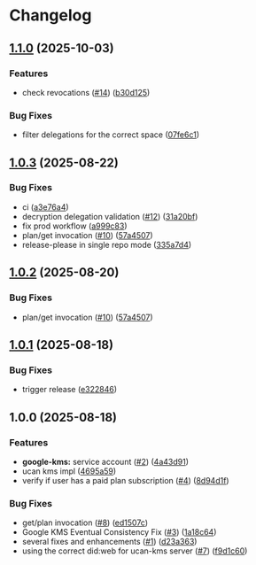 # Changelog

## [1.1.0](https://github.com/storacha/ucan-kms/compare/v1.0.3...v1.1.0) (2025-10-03)


### Features

* check revocations ([#14](https://github.com/storacha/ucan-kms/issues/14)) ([b30d125](https://github.com/storacha/ucan-kms/commit/b30d1251c9bbd537c8044167dedd7484652f3aaf))


### Bug Fixes

* filter delegations for the correct space ([07fe6c1](https://github.com/storacha/ucan-kms/commit/07fe6c1d31ed189351d5807cf197c93f299b0c98))

## [1.0.3](https://github.com/storacha/ucan-kms/compare/v1.0.2...v1.0.3) (2025-08-22)


### Bug Fixes

* ci ([a3e76a4](https://github.com/storacha/ucan-kms/commit/a3e76a411c513343d55a76173464fdf325249606))
* decryption delegation validation ([#12](https://github.com/storacha/ucan-kms/issues/12)) ([31a20bf](https://github.com/storacha/ucan-kms/commit/31a20bf5046969f6920bc48137caa700aa9c6564))
* fix prod workflow ([a999c83](https://github.com/storacha/ucan-kms/commit/a999c834f50ca515b22690d5f3f878ffa0fb70c7))
* plan/get invocation ([#10](https://github.com/storacha/ucan-kms/issues/10)) ([57a4507](https://github.com/storacha/ucan-kms/commit/57a450774d4bdc53bf14856bf8536d64840d4794))
* release-please in single repo mode ([335a7d4](https://github.com/storacha/ucan-kms/commit/335a7d420467fa61f7c148b2aa874e9104a561e1))

## [1.0.2](https://github.com/storacha/ucan-kms/compare/v1.0.1...v1.0.2) (2025-08-20)


### Bug Fixes

* plan/get invocation ([#10](https://github.com/storacha/ucan-kms/issues/10)) ([57a4507](https://github.com/storacha/ucan-kms/commit/57a450774d4bdc53bf14856bf8536d64840d4794))

## [1.0.1](https://github.com/storacha/ucan-kms/compare/v1.0.0...v1.0.1) (2025-08-18)


### Bug Fixes

* trigger release ([e322846](https://github.com/storacha/ucan-kms/commit/e322846861393f1bcecf4de84eaa02187352c8de))

## 1.0.0 (2025-08-18)


### Features

* **google-kms:** service account ([#2](https://github.com/storacha/ucan-kms/issues/2)) ([4a43d91](https://github.com/storacha/ucan-kms/commit/4a43d9106d86e1eb64481fa2d394450c0b1fc504))
* ucan kms impl ([4695a59](https://github.com/storacha/ucan-kms/commit/4695a5944e2902f46a990c567732513ef0750103))
* verify if user has a paid plan subscription ([#4](https://github.com/storacha/ucan-kms/issues/4)) ([8d94d1f](https://github.com/storacha/ucan-kms/commit/8d94d1f8d34b28718ec477a9ccb1bf07ec71d331))


### Bug Fixes

* get/plan invocation ([#8](https://github.com/storacha/ucan-kms/issues/8)) ([ed1507c](https://github.com/storacha/ucan-kms/commit/ed1507c764dd033415fa5737c6419fdef2c53772))
* Google KMS Eventual Consistency Fix ([#3](https://github.com/storacha/ucan-kms/issues/3)) ([1a18c64](https://github.com/storacha/ucan-kms/commit/1a18c64911c93a347d4154717374923276173db5))
* several fixes and enhancements ([#1](https://github.com/storacha/ucan-kms/issues/1)) ([d23a363](https://github.com/storacha/ucan-kms/commit/d23a3638c5b77aff7c14887fff67ff06db07a6f0))
* using the correct did:web for ucan-kms server ([#7](https://github.com/storacha/ucan-kms/issues/7)) ([f9d1c60](https://github.com/storacha/ucan-kms/commit/f9d1c60073ec6ac1735ed52791f6bea1fb916b83))
